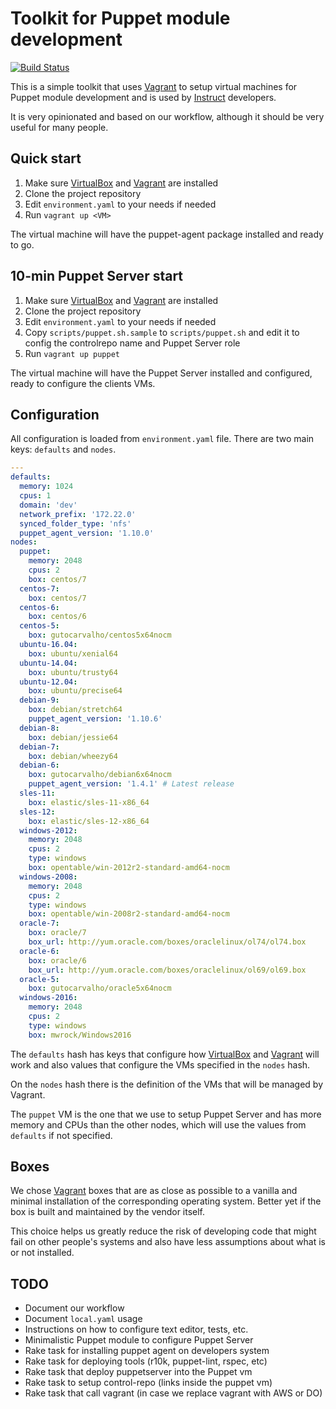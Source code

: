 # Toolkit for Puppet module development

[![Build Status](https://travis-ci.org/instruct-br/puppet-toolkit.svg?branch=master)](https://travis-ci.org/instruct-br/puppet-toolkit)

This is a simple toolkit that uses [Vagrant](https://www.vagrantup.com/) to setup virtual machines for Puppet module development and is used by [Instruct](http://instruct.com.br) developers.

It is very opinionated and based on our workflow, although it should be very useful for many people.

## Quick start

1. Make sure [VirtualBox](https://www.virtualbox.org/) and [Vagrant](https://www.vagrantup.com/) are installed
2. Clone the project repository
3. Edit `environment.yaml` to your needs if needed
4. Run `vagrant up <VM>`

The virtual machine will have the puppet-agent package installed and ready to go.

## 10-min Puppet Server start

1. Make sure [VirtualBox](https://www.virtualbox.org/) and [Vagrant](https://www.vagrantup.com/) are installed
1. Clone the project repository
1. Edit `environment.yaml` to your needs if needed
1. Copy `scripts/puppet.sh.sample` to `scripts/puppet.sh` and edit it to config the controlrepo name and Puppet Server role
1. Run `vagrant up puppet`

The virtual machine will have the Puppet Server installed and configured, ready to configure the clients VMs.

## Configuration

All configuration is loaded from `environment.yaml` file. There are two main keys: `defaults` and `nodes`.

```yaml
---
defaults:
  memory: 1024
  cpus: 1
  domain: 'dev'
  network_prefix: '172.22.0'
  synced_folder_type: 'nfs'
  puppet_agent_version: '1.10.0'
nodes:
  puppet:
    memory: 2048
    cpus: 2
    box: centos/7
  centos-7:
    box: centos/7
  centos-6:
    box: centos/6
  centos-5:
    box: gutocarvalho/centos5x64nocm
  ubuntu-16.04:
    box: ubuntu/xenial64
  ubuntu-14.04:
    box: ubuntu/trusty64
  ubuntu-12.04:
    box: ubuntu/precise64
  debian-9:
    box: debian/stretch64
    puppet_agent_version: '1.10.6'
  debian-8:
    box: debian/jessie64
  debian-7:
    box: debian/wheezy64
  debian-6:
    box: gutocarvalho/debian6x64nocm
    puppet_agent_version: '1.4.1' # Latest release
  sles-11:
    box: elastic/sles-11-x86_64
  sles-12:
    box: elastic/sles-12-x86_64
  windows-2012:
    memory: 2048
    cpus: 2
    type: windows
    box: opentable/win-2012r2-standard-amd64-nocm
  windows-2008:
    memory: 2048
    cpus: 2
    type: windows
    box: opentable/win-2008r2-standard-amd64-nocm
  oracle-7:
    box: oracle/7
    box_url: http://yum.oracle.com/boxes/oraclelinux/ol74/ol74.box
  oracle-6:
    box: oracle/6
    box_url: http://yum.oracle.com/boxes/oraclelinux/ol69/ol69.box
  oracle-5:
    box: gutocarvalho/oracle5x64nocm
  windows-2016:
    memory: 2048
    cpus: 2
    type: windows
    box: mwrock/Windows2016
```

The `defaults` hash has keys that configure how [VirtualBox](https://www.virtualbox.org/) and [Vagrant](https://www.vagrantup.com/) will work and also values that configure the VMs specified in the `nodes` hash.

On the `nodes` hash there is the definition of the VMs that will be managed by Vagrant.

The `puppet` VM is the one that we use to setup Puppet Server and has more memory and CPUs than the other nodes, which will use the values from `defaults` if not specified.

## Boxes

We chose [Vagrant](https://www.vagrantup.com/) boxes that are as close as possible to a vanilla and minimal installation of the corresponding operating system. Better yet if the box is built and maintained by the vendor itself.

This choice helps us greatly reduce the risk of developing code that might fail on other people's systems and also have less assumptions about what is or not installed.

## TODO

* Document our workflow
* Document `local.yaml` usage
* Instructions on how to configure text editor, tests, etc.
* Minimalistic Puppet module to configure Puppet Server
* Rake task for installing puppet agent on developers system
* Rake task for deploying tools (r10k, puppet-lint, rspec, etc)
* Rake task that deploy puppetserver into the Puppet vm
* Rake task to setup control-repo (links inside the puppet vm)
* Rake task that call vagrant (in case we replace vagrant with AWS or DO)
